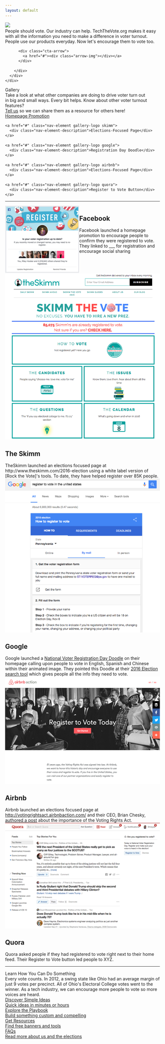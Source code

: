 ```yaml
---
layout: default
---
```


<div class="page-header">
  <div class="inner">
    <div class="page-content">
      <div class="wrapper">
        <div class="home">
          <img src="{{site.baseurl}}/assets/images/main-cta.png" class="main-cta">
          <div class="above-fold-text">
            People should vote. Our industry can help. TechTheVote.org makes it easy with all the information you need to make a difference in voter turnout. People use our products everyday. Now let's encourage them to vote too.
          </div>

          <div class="cta-arrow">
            <a href="#"><div class="arrow-img"></div></a>
          </div>

        </div>
      </div>
    </div>
  </div>
</div>
<div class="page-content homepage-content">

  <div class="playbook-subtitle">Gallery</div>
  <div class="above-fold-text below">
    Take a look at what other companies are doing to drive voter turn out<br class="on-home" />
    in big and small ways. Every bit helps. Know about other voter turnout features?<br class="on-home" />
    <a href="#">Tell us</a> so we can share them as a resource for others here!
  </div>
  
  <!-- Start Gallery Menu -->
  <div class="playbook-nav-wrapper gallery homepage">
    <a href="#" class="nav-element gallery-logo facebook">
      <div class="nav-element-description">Homepage Promotion</div>
    </a>

    <a href="#" class="nav-element gallery-logo skimm">
      <div class="nav-element-description">Elections-Focused Page</div>
    </a>

    <a href="#" class="nav-element gallery-logo google">
      <div class="nav-element-description">Registration Day Doodle</div>
    </a>

    <a href="#" class="nav-element gallery-logo airbnb">
      <div class="nav-element-description">Elections-Focused Page</div>
    </a>

    <a href="#" class="nav-element gallery-logo quora">
      <div class="nav-element-description">Register to Vote Button</div>
    </a>
  </div>
  <!-- End Gallery Menu -->

  <hr /> 

  <!-- Start Gallery Markup -->

  <div id="facebook" class="gallery-container" style="display: flex">
    <div class="gallery-image">
      <img src="/assets/images/gallery/screenshots/facebook-registration-2016.png" />
    </div>
    <div class="gallery-text">
      <h2>Facebook</h2>
      Facebook launched a homepage promotion to encourage people to confirm
      they were registered to vote. They linked to ___ for registration and encourage
      social sharing
    </div>
  </div>

  <div id="skimm" class="gallery-container">
    <div class="gallery-image">
      <img src="/assets/images/gallery/screenshots/theskimm-skimmthevote-2016.png" />
    </div>
    <div class="gallery-text">
      <h2>The Skimm</h2>
      TheSkimm launched an elections focused page at
      http://www.theskimm.com/2016-election 
      using a white label version of [Rock the Vote]'s tools. To date, they
      have helped register over 85K people.
    </div>
  </div>

  <div id="google" class="gallery-container">
    <div class="gallery-image">
      <img src="/assets/images/gallery/screenshots/google-search-elections-tool-2016.png" />
    </div>
    <div class="gallery-text">
      <h2>Google</h2>
      Google launched a 
      <a target="_blank" href="https://www.google.com/doodles/us-voter-registration-day-reminder">National Voter Registration Day Doodle</a>
      on their homepage calling upon people to vote in English, Spanish and Chinese
      within their animated image. They pointed this Doodle at their 
      <a target="_blank" href="https://www.google.com/search?q=register+to+vote+in+the+united+states">2016 Election search tool</a>
      which gives people all the info they need to vote.
    </div>
  </div>

  <div id="airbnb" class="gallery-container">
    <div class="gallery-image">
      <img src="/assets/images/gallery/screenshots/airbnb-votingrights-2016.png" />
    </div>
    <div class="gallery-text">
      <h2>Airbnb</h2>
      Airbnb launched an elections focused page at
      <a target="_blank" href="http://votingrightsact.airbnbaction.com/">http://votingrightsact.airbnbaction.com/</a> 
      and their CEO, Brian Chesky, 
      <a target="_blank" href="https://www.airbnb.com/press/news/honoring-the-voting-rights-act">authored a post</a>
      about the importance of the Voting Rights Act.
    </div>
  </div>

  <div id="quora" class="gallery-container">
    <div class="gallery-image">
      <img src="/assets/images/gallery/screenshots/quora-registration-web-2016.png" />
    </div>
    <div class="gallery-text">
      <h2>Quora</h2>
      Quora asked people if they had registered to vote right next to their
      home feed. Their Register to Vote button led people to XYZ.
    </div>
  </div>

  <!-- End Gallery Markup -->

  <hr /> 

  <div class="playbook-subtitle">Learn How You Can Do Something</div>
  <div class="above-fold-text below">Every vote counts. In 2012, a swing state like Ohio had an average margin of just 9 votes per precinct. All of Ohio's Electoral College votes went to the winner. As a tech industry, we can encourage more people to vote so more voices are heard.
  </div>

  <!-- Start Nav -->
<div class="playbook-nav-wrapper homepage">
  <a href="./playbook#simple-ideas" class="nav-element">
    <div class="nav-element-title">Discover Simple Ideas</div>
    <div class="nav-element-description">Quick ideas in minutes or hours</div>
  </a>
  <a href="./playbook" class="nav-element">
    <div class="nav-element-title">Explore the Playbook</div>
    <div class="nav-element-description">Build something custom and compelling</div>
  </a>
  <a href="./resources" class="nav-element">
    <div class="nav-element-title">Get Resources</div>
    <div class="nav-element-description">Find free banners and tools</div>
  </a>
  <a href="./faq" class="nav-element">
    <div class="nav-element-title">FAQs</div>
    <div class="nav-element-description">Read more about us and the elections</div>
  </a>
</div>
<!-- End Nav -->
